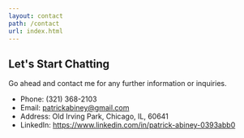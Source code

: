 ```yaml
---
layout: contact
path: /contact
url: index.html
---
```


## Let's Start Chatting
Go ahead and contact me for any further information or inquiries.

* Phone: (321) 368-2103
* Email: patrickabiney@gmail.com
* Address: Old Irving Park, Chicago, IL, 60641
* LinkedIn: https://www.linkedin.com/in/patrick-abiney-0393abb0
